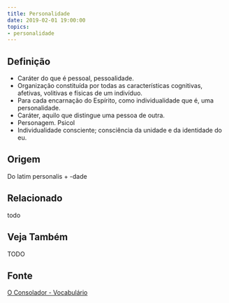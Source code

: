```yaml
---
title: Personalidade
date: 2019-02-01 19:00:00
topics:
- personalidade
---
```


## Definição
* Caráter do que é pessoal, pessoalidade. 
* Organização constituída por todas as características cognitivas, afetivas, volitivas e físicas de um indivíduo.
* Para cada encarnação do Espírito, como individualidade que é, uma personalidade. 
* Caráter, aquilo que distingue uma pessoa de outra.  
* Personagem. Psicol
* Individualidade consciente; consciência da unidade e da identidade do eu. 

## Origem
Do latim personalis + -dade

## Relacionado
todo

## Veja Também
TODO

## Fonte
[O Consolador - Vocabulário](http://www.oconsolador.com.br/linkfixo/vocabulario/principal.html)
